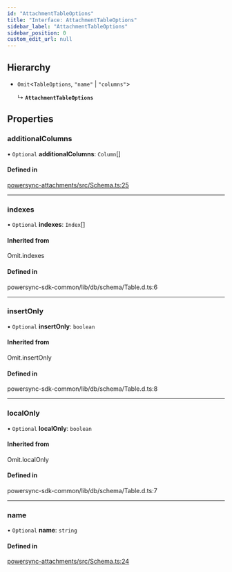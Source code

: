 ```yaml
---
id: "AttachmentTableOptions"
title: "Interface: AttachmentTableOptions"
sidebar_label: "AttachmentTableOptions"
sidebar_position: 0
custom_edit_url: null
---
```


## Hierarchy

- `Omit`<`TableOptions`, ``"name"`` \| ``"columns"``\>

  ↳ **`AttachmentTableOptions`**

## Properties

### additionalColumns

• `Optional` **additionalColumns**: `Column`[]

#### Defined in

[powersync-attachments/src/Schema.ts:25](https://github.com/powersync-ja/powersync-react-native-sdk/blob/65a3c12/packages/powersync-attachments/src/Schema.ts#L25)

___

### indexes

• `Optional` **indexes**: `Index`[]

#### Inherited from

Omit.indexes

#### Defined in

powersync-sdk-common/lib/db/schema/Table.d.ts:6

___

### insertOnly

• `Optional` **insertOnly**: `boolean`

#### Inherited from

Omit.insertOnly

#### Defined in

powersync-sdk-common/lib/db/schema/Table.d.ts:8

___

### localOnly

• `Optional` **localOnly**: `boolean`

#### Inherited from

Omit.localOnly

#### Defined in

powersync-sdk-common/lib/db/schema/Table.d.ts:7

___

### name

• `Optional` **name**: `string`

#### Defined in

[powersync-attachments/src/Schema.ts:24](https://github.com/powersync-ja/powersync-react-native-sdk/blob/65a3c12/packages/powersync-attachments/src/Schema.ts#L24)
